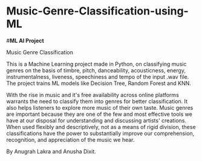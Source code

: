 # Music-Genre-Classification-using-ML

#**ML AI Project** 

Music Genre Classification

This is a Machine Learning project made in Python, on classifying music genres on the basis of timbre, pitch, danceability, acousticness, energy, instrumentalness, liveness, speechiness and tempo of the input .wav file. The project trains ML models like Decision Tree, Random Forest and KNN. 

With the rise in music and it's free availability across online platforms warrants the need to classify them into genres for better classification. It also helps listeners to explore more music of their own taste. Music genres are important because they are one of the few and most effective tools we have at our disposal for understanding and discussing artists' creations. When used flexibly and descriptively, not as a means of rigid division, these classifications have the power to substantially improve our comprehension, recognition, and appreciation of the music we hear. 

By Anugrah Lakra and Anusha Dixit.
